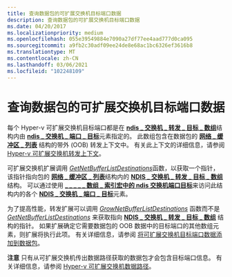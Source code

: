 ```yaml
---
title: 查询数据包的可扩展交换机目标端口数据
description: 查询数据包的可扩展交换机目标端口数据
ms.date: 04/20/2017
ms.localizationpriority: medium
ms.openlocfilehash: 055e39549884e7090a27df77ee4aad777d0ca095
ms.sourcegitcommit: a9fb2c30adf09ee24de8e68ac1bc6326ef3616b8
ms.translationtype: MT
ms.contentlocale: zh-CN
ms.lasthandoff: 03/06/2021
ms.locfileid: "102248109"
---
```

# <a name="querying-a-packets-extensible-switch-destination-port-data"></a>查询数据包的可扩展交换机目标端口数据


每个 Hyper-v 可扩展交换机目标端口都是在 [**ndis \_ 交换机 \_ 转发 \_ 目标 \_ 数组**](/windows-hardware/drivers/ddi/ndis/ns-ndis-_ndis_switch_forwarding_destination_array)结构内由 [**ndis \_ 交换机 \_ 端口 \_ 目标**](/windows-hardware/drivers/ddi/ndis/ns-ndis-_ndis_switch_port_destination)元素指定的。 此数组包含在数据包的 [**网络 \_ 缓冲区 \_ 列表**](/windows-hardware/drivers/ddi/nbl/ns-nbl-net_buffer_list) 结构的带外 (OOB) 转发上下文中。 有关此上下文的详细信息，请参阅 [Hyper-v 可扩展交换机转发上下文](hyper-v-extensible-switch-forwarding-context.md)。

可扩展交换机扩展调用 [*GetNetBufferListDestinations*](/windows-hardware/drivers/ddi/ndis/nc-ndis-ndis_switch_get_net_buffer_list_destinations)函数，以获取一个指针，该指针指向包的 [**网络 \_ 缓冲区 \_ 列表**](/windows-hardware/drivers/ddi/nbl/ns-nbl-net_buffer_list)结构内的 [**NDIS \_ 交换机 \_ 转发 \_ 目标 \_ 数组**](/windows-hardware/drivers/ddi/ndis/ns-ndis-_ndis_switch_forwarding_destination_array)结构。 可以通过使用 [**\_ \_ \_ \_ \_ 数组 \_ 索引宏中的 ndis 交换机端口目标**](/windows-hardware/drivers/ddi/ndis/nf-ndis-ndis_switch_port_destination_at_array_index)来访问此结构内的各个 [**NDIS \_ 交换机 \_ 端口 \_ 目标**](/windows-hardware/drivers/ddi/ndis/ns-ndis-_ndis_switch_port_destination)元素。

为了提高性能，转发扩展可以调用 [*GrowNetBufferListDestinations*](/windows-hardware/drivers/ddi/ndis/nc-ndis-ndis_switch_grow_net_buffer_list_destinations) 函数而不是 [*GetNetBufferListDestinations*](/windows-hardware/drivers/ddi/ndis/nc-ndis-ndis_switch_get_net_buffer_list_destinations) 来获取指向 [**NDIS \_ 交换机 \_ 转发 \_ 目标 \_ 数组**](/windows-hardware/drivers/ddi/ndis/ns-ndis-_ndis_switch_forwarding_destination_array) 结构的指针。 如果扩展确定它需要数据包的 OOB 数据中的目标端口的其他数组元素，则扩展将执行此项。 有关详细信息，请参阅 [将可扩展交换机目标端口数据添加到数据包](adding-extensible-switch-destination-port-data-to-a-packet.md)。

**注意**  只有从可扩展交换机传出数据路径获取的数据包才会包含目标端口信息。 有关详细信息，请参阅 [Hyper-v 可扩展交换机数据路径](hyper-v-extensible-switch-data-path.md)。

 

 

